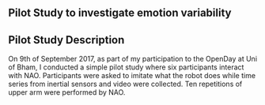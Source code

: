 Pilot Study to investigate emotion variability
---

## Pilot Study Description
On 9th of September 2017, as part of my participation to the OpenDay at Uni of Bham,
I conducted a simple pilot study where six participants interact with NAO.
Participants were asked to imitate what the robot does while time series from 
inertial sensors and video were collected.
Ten repetitions of upper arm were performed by NAO.
